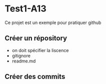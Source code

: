 # Test1-A13
Ce projet est un exemple pour pratiquer github

## Créer un  répository
- on doit spécifier la liscence 
- gitignore
- readme.md
## Créer des commits 
